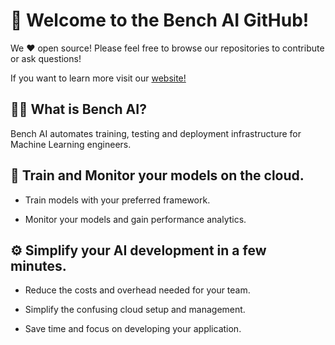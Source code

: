 # 👋 Welcome to the Bench AI GitHub!
 
We ❤️ open source! Please feel free to browse our repositories to contribute or ask questions!

If you want to learn more visit our [website!](https://bench-ai.com)

## 👨‍💻 What is Bench AI?

Bench AI automates training, testing and deployment infrastructure for Machine Learning engineers.

## 🚀 Train and Monitor your models on the cloud.

- Train models with your preferred framework.

- Monitor your models and gain performance analytics.

## ⚙️ Simplify your AI development in a few minutes.

- Reduce the costs and overhead needed for your team.

- Simplify the confusing cloud setup and management.

- Save time and focus on developing your application.
